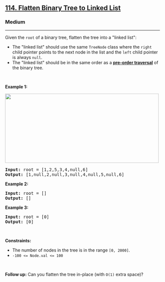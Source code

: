<h2><a href="https://leetcode.com/problems/flatten-binary-tree-to-linked-list/">114. Flatten Binary Tree to Linked List</a></h2><h3>Medium</h3><hr><div style="user-select: auto;"><p style="user-select: auto;">Given the <code style="user-select: auto;">root</code> of a binary tree, flatten the tree into a "linked list":</p>

<ul style="user-select: auto;">
	<li style="user-select: auto;">The "linked list" should use the same <code style="user-select: auto;">TreeNode</code> class where the <code style="user-select: auto;">right</code> child pointer points to the next node in the list and the <code style="user-select: auto;">left</code> child pointer is always <code style="user-select: auto;">null</code>.</li>
	<li style="user-select: auto;">The "linked list" should be in the same order as a <a href="https://en.wikipedia.org/wiki/Tree_traversal#Pre-order,_NLR" target="_blank" style="user-select: auto;"><strong style="user-select: auto;">pre-order</strong><strong style="user-select: auto;"> traversal</strong></a> of the binary tree.</li>
</ul>

<p style="user-select: auto;">&nbsp;</p>
<p style="user-select: auto;"><strong class="example" style="user-select: auto;">Example 1:</strong></p>
<img alt="" src="https://assets.leetcode.com/uploads/2021/01/14/flaten.jpg" style="width: 500px; height: 226px; user-select: auto;">
<pre style="user-select: auto;"><strong style="user-select: auto;">Input:</strong> root = [1,2,5,3,4,null,6]
<strong style="user-select: auto;">Output:</strong> [1,null,2,null,3,null,4,null,5,null,6]
</pre>

<p style="user-select: auto;"><strong class="example" style="user-select: auto;">Example 2:</strong></p>

<pre style="user-select: auto;"><strong style="user-select: auto;">Input:</strong> root = []
<strong style="user-select: auto;">Output:</strong> []
</pre>

<p style="user-select: auto;"><strong class="example" style="user-select: auto;">Example 3:</strong></p>

<pre style="user-select: auto;"><strong style="user-select: auto;">Input:</strong> root = [0]
<strong style="user-select: auto;">Output:</strong> [0]
</pre>

<p style="user-select: auto;">&nbsp;</p>
<p style="user-select: auto;"><strong style="user-select: auto;">Constraints:</strong></p>

<ul style="user-select: auto;">
	<li style="user-select: auto;">The number of nodes in the tree is in the range <code style="user-select: auto;">[0, 2000]</code>.</li>
	<li style="user-select: auto;"><code style="user-select: auto;">-100 &lt;= Node.val &lt;= 100</code></li>
</ul>

<p style="user-select: auto;">&nbsp;</p>
<strong style="user-select: auto;">Follow up:</strong> Can you flatten the tree in-place (with <code style="user-select: auto;">O(1)</code> extra space)?</div>